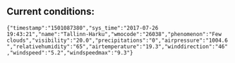 ## Current conditions: 
 ``` {"timestamp":"1501087380","sys_time":"2017-07-26 19:43:21","name":"Tallinn-Harku","wmocode":"26038","phenomenon":"Few clouds","visibility":"20.0","precipitations":"0","airpressure":"1004.6","relativehumidity":"65","airtemperature":"19.3","winddirection":"46","windspeed":"5.2","windspeedmax":"9.3"} ```
